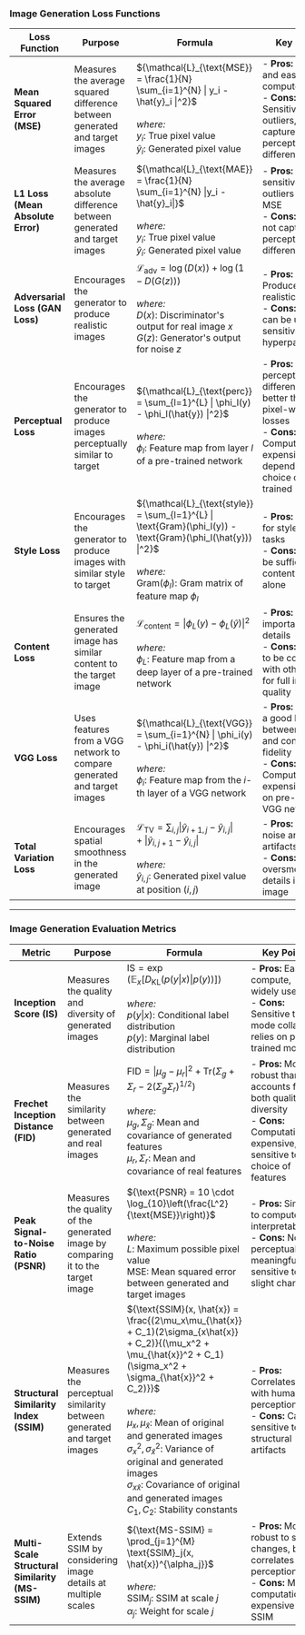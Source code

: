 ### Image Generation Loss Functions

| Loss Function       | Purpose | Formula | Key Points |
|---------------------|---------|---------|------------|
| **Mean Squared Error (MSE)** | Measures the average squared difference between generated and target images | ${\mathcal{L}_{\text{MSE}} = \frac{1}{N} \sum_{i=1}^{N} \| y_i - \hat{y}_i \|^2}$ <br><br> *where:* <br> $y_i$: True pixel value <br> $\hat{y}_i$: Generated pixel value | - **Pros:** Simple and easy to compute <br> - **Cons:** Sensitive to outliers, may not capture perceptual differences |
| **L1 Loss (Mean Absolute Error)** | Measures the average absolute difference between generated and target images | ${\mathcal{L}_{\text{MAE}} = \frac{1}{N} \sum_{i=1}^{N}  \|y_i - \hat{y}_i\|}$ <br><br> *where:* <br> $y_i$: True pixel value <br> $\hat{y}_i$: Generated pixel value | - **Pros:** Less sensitive to outliers than MSE <br> - **Cons:** May still not capture perceptual differences |
| **Adversarial Loss (GAN Loss)** | Encourages the generator to produce realistic images | ${\mathcal{L}_{\text{adv}} = \log(D(x)) + \log(1 - D(G(z)))}$ <br><br> *where:* <br> $D(x)$: Discriminator's output for real image $x$ <br> $G(z)$: Generator's output for noise $z$ | - **Pros:** Produces highly realistic images <br> - **Cons:** Training can be unstable, sensitive to hyperparameters |
| **Perceptual Loss** | Encourages the generator to produce images perceptually similar to target | ${\mathcal{L}_{\text{perc}} = \sum_{l=1}^{L} \| \phi_l(y) - \phi_l(\hat{y}) \|^2}$ <br><br> *where:* <br> $\phi_l$: Feature map from layer $l$ of a pre-trained network | - **Pros:** Captures perceptual differences better than pixel-wise losses <br> - **Cons:** Computationally expensive, depends on choice of pre-trained network |
| **Style Loss** | Encourages the generator to produce images with similar style to target | ${\mathcal{L}_{\text{style}} = \sum_{l=1}^{L} \| \text{Gram}(\phi_l(y)) - \text{Gram}(\phi_l(\hat{y})) \|^2}$ <br><br> *where:* <br> $\text{Gram}(\phi_l)$: Gram matrix of feature map $\phi_l$ | - **Pros:** Effective for style transfer tasks <br> - **Cons:** May not be sufficient for content fidelity alone |
| **Content Loss** | Ensures the generated image has similar content to the target image | ${\mathcal{L}_{\text{content}} = \| \phi_L(y) - \phi_L(\hat{y}) \|^2}$ <br><br> *where:* <br> $\phi_L$: Feature map from a deep layer of a pre-trained network | - **Pros:** Retains important image details <br> - **Cons:** Needs to be combined with other losses for full image quality |
| **VGG Loss**        | Uses features from a VGG network to compare generated and target images | ${\mathcal{L}_{\text{VGG}} = \sum_{i=1}^{N} \| \phi_i(y) - \phi_i(\hat{y}) \|^2}$ <br><br> *where:* <br> $\phi_i$: Feature map from the $i$-th layer of a VGG network | - **Pros:** Provides a good balance between texture and content fidelity <br> - **Cons:** Computationally expensive, relies on pre-trained VGG network |
| **Total Variation Loss** | Encourages spatial smoothness in the generated image | ${\mathcal{L}_{\text{TV}} = \sum_{i,j} \left \| \hat{y}_{i+1,j} - \hat{y}_{i,j} \right \| + \left  \| \hat{y}_{i,j+1} - \hat{y}_{i,j} \right \|}$ <br><br> *where:* <br> $\hat{y}_{i,j}$: Generated pixel value at position $(i,j)$ | - **Pros:** Reduces noise and artifacts <br> - **Cons:** May oversmooth fine details in the image |

---

### Image Generation Evaluation Metrics

| Metric             | Purpose | Formula | Key Points |
|--------------------|---------|---------|------------|
| **Inception Score (IS)** | Measures the quality and diversity of generated images | ${\text{IS} = \exp\left(\mathbb{E}_x[D_{\text{KL}}(p(y\|x) \| p(y))]\right)}$ <br><br> *where:* <br> $p(y\|x)$: Conditional label distribution <br> $p(y)$: Marginal label distribution | - **Pros:** Easy to compute, widely used <br> - **Cons:** Sensitive to mode collapse, relies on pre-trained model |
| **Frechet Inception Distance (FID)** | Measures the similarity between generated and real images | ${\text{FID} = \| \mu_g - \mu_r \|^2 + \text{Tr}(\Sigma_g + \Sigma_r - 2(\Sigma_g \Sigma_r)^{1/2})}$ <br><br> *where:* <br> $\mu_g, \Sigma_g$: Mean and covariance of generated features <br> $\mu_r, \Sigma_r$: Mean and covariance of real features | - **Pros:** More robust than IS, accounts for both quality and diversity <br> - **Cons:** Computationally expensive, sensitive to choice of features |
| **Peak Signal-to-Noise Ratio (PSNR)** | Measures the quality of the generated image by comparing it to the target image | ${\text{PSNR} = 10 \cdot \log_{10}\left(\frac{L^2}{\text{MSE}}\right)}$ <br><br> *where:* <br> $L$: Maximum possible pixel value <br> $\text{MSE}$: Mean squared error between generated and target images | - **Pros:** Simple to compute, interpretable <br> - **Cons:** Not perceptually meaningful, sensitive to slight changes |
| **Structural Similarity Index (SSIM)** | Measures the perceptual similarity between generated and target images | ${\text{SSIM}(x, \hat{x}) = \frac{(2\mu_x\mu_{\hat{x}} + C_1)(2\sigma_{x\hat{x}} + C_2)}{(\mu_x^2 + \mu_{\hat{x}}^2 + C_1)(\sigma_x^2 + \sigma_{\hat{x}}^2 + C_2)}}$ <br><br> *where:* <br> $\mu_x, \mu_{\hat{x}}$: Mean of original and generated images <br> $\sigma_x^2, \sigma_{\hat{x}}^2$: Variance of original and generated images <br> $\sigma_{x\hat{x}}$: Covariance of original and generated images <br> $C_1, C_2$: Stability constants | - **Pros:** Correlates well with human perception <br> - **Cons:** Can be sensitive to structural artifacts |
| **Multi-Scale Structural Similarity (MS-SSIM)** | Extends SSIM by considering image details at multiple scales | ${\text{MS-SSIM} = \prod_{j=1}^{M} \text{SSIM}_j(x, \hat{x})^{\alpha_j}}$ <br><br> *where:* <br> $\text{SSIM}_j$: SSIM at scale $j$ <br> $\alpha_j$: Weight for scale $j$ | - **Pros:** More robust to scale changes, better correlates with perception <br> - **Cons:** More computationally expensive than SSIM |
